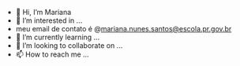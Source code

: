 - 👋 Hi, I’m  Mariana
- 👀 I’m interested in ...
-  meu email de contato é @mariana.nunes.santos@escola.pr.gov.br
- 🌱 I’m currently learning ...
- 💞️ I’m looking to collaborate on ...
- 📫 How to reach me ...


